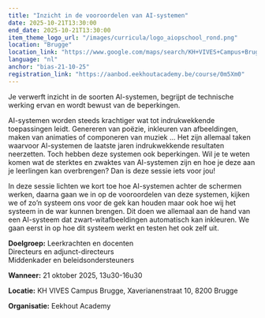 ```yaml
---
title: "Inzicht in de vooroordelen van AI-systemen"
date: 2025-10-21T13:30:00
end_date: 2025-10-21T13:30:00
item_theme_logo_url: "/images/curricula/logo_aiopschool_rond.png"
location: "Brugge"
location_link: "https://www.google.com/maps/search/KH+VIVES+Campus+Brugge,+Xaverianenstraat+10,+8200+Brugge/@50.4710509,1.8207234,7z/data=!3m1!4b1?entry=ttu&g_ep=EgoyMDI1MDMyNC4wIKXMDSoASAFQAw%3D%3D"
language: "nl"
anchor: "bias-21-10-25"
registration_link: "https://aanbod.eekhoutacademy.be/course/0m5Xm0"
---
```

Je verwerft inzicht in de soorten AI-systemen, begrijpt de technische werking ervan en wordt bewust van de beperkingen.

AI-systemen worden steeds krachtiger wat tot indrukwekkende toepassingen leidt. Genereren van poëzie, inkleuren van afbeeldingen, maken van animaties of componeren van muziek ... Het zijn allemaal taken waarvoor AI-systemen de laatste jaren indrukwekkende resultaten neerzetten. Toch hebben deze systemen ook beperkingen. Wil je te weten komen wat de sterktes en zwaktes van AI-systemen zijn en hoe je deze aan je leerlingen kan overbrengen? Dan is deze sessie iets voor jou!

In deze sessie lichten we kort toe hoe AI-systemen achter de schermen werken, daarna gaan we in op de vooroordelen van deze systemen, kijken we of zo’n systeem ons voor de gek kan houden maar ook hoe wij het systeem in de war kunnen brengen. Dit doen we allemaal aan de hand van een AI-systeem dat zwart-witafbeeldingen automatisch kan inkleuren. We gaan eerst in op hoe dit systeem werkt en testen het ook zelf uit.

**Doelgroep:**
Leerkrachten en docenten<br>
Directeurs en adjunct-directeurs<br>
Middenkader en beleidsondersteuners

**Wanneer:** 21 oktober 2025, 13u30-16u30

**Locatie:** KH VIVES Campus Brugge, Xaverianenstraat 10, 8200 Brugge

**Organisatie:** Eekhout Academy
